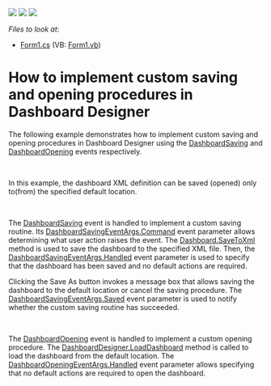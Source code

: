 <!-- default badges list -->
![](https://img.shields.io/endpoint?url=https://codecentral.devexpress.com/api/v1/VersionRange/128581160/13.1.8%2B)
[![](https://img.shields.io/badge/Open_in_DevExpress_Support_Center-FF7200?style=flat-square&logo=DevExpress&logoColor=white)](https://supportcenter.devexpress.com/ticket/details/E4754)
[![](https://img.shields.io/badge/📖_How_to_use_DevExpress_Examples-e9f6fc?style=flat-square)](https://docs.devexpress.com/GeneralInformation/403183)
<!-- default badges end -->
<!-- default file list -->
*Files to look at*:

* [Form1.cs](./CS/Dashboard_LoadingAndSaving/Form1.cs) (VB: [Form1.vb](./VB/Dashboard_LoadingAndSaving/Form1.vb))
<!-- default file list end -->
# How to implement custom saving and opening procedures in Dashboard Designer


<p>The following example demonstrates how to implement custom saving and opening procedures in Dashboard Designer using the <a href="http://documentation.devexpress.com/#Dashboard/DevExpressDashboardWinDashboardDesigner_DashboardSavingtopic"><u>DashboardSaving</u></a> and <a href="http://documentation.devexpress.com/#Dashboard/DevExpressDashboardWinDashboardDesigner_DashboardOpeningtopic"><u>DashboardOpening</u></a> events respectively.</p>
<br />
<p>In this example, the dashboard XML definition can be saved (opened) only to(from) the specified default location.</p>
<br />
<p>The <a href="http://documentation.devexpress.com/#Dashboard/DevExpressDashboardWinDashboardDesigner_DashboardSavingtopic"><u>DashboardSaving</u></a> event is handled to implement a custom saving routine. Its <a href="http://documentation.devexpress.com/#Dashboard/DevExpressDashboardWinDashboardSavingEventArgs_Commandtopic"><u>DashboardSavingEventArgs.Command</u></a> event parameter allows determining what user action raises the event. The <a href="http://documentation.devexpress.com/#Dashboard/DevExpressDashboardCommonDashboard_SaveToXmltopic7"><u>Dashboard.SaveToXml</u></a> method is used to save the dashboard to the specified XML file. Then, the <a href="http://documentation.devexpress.com/#Dashboard/DevExpressDashboardWinDashboardSavingEventArgs_Handledtopic"><u>DashboardSavingEventArgs.Handled</u></a> event parameter is used to specify that the dashboard has been saved and no default actions are required.</p>
<p>Clicking the Save As button invokes a message box that allows saving the dashboard to the default location or cancel the saving procedure. The <a href="http://documentation.devexpress.com/#Dashboard/DevExpressDashboardWinDashboardSavingEventArgs_Savedtopic"><u>DashboardSavingEventArgs.Saved</u></a> event parameter is used to notify whether the custom saving routine has succeeded.</p>
<br />
<p>The <a href="http://documentation.devexpress.com/#Dashboard/DevExpressDashboardWinDashboardDesigner_DashboardOpeningtopic"><u>DashboardOpening</u></a> event is handled to implement a custom opening procedure. The <a href="https://documentation.devexpress.com/#Dashboard/DevExpressDashboardWinDashboardDesigner_LoadDashboardtopic"><u>DashboardDesigner.LoadDashboard</u></a> method is called to load the dashboard from the default location. The <a href="http://documentation.devexpress.com/#Dashboard/DevExpressDashboardWinDashboardOpeningEventArgs_Handledtopic"><u>DashboardOpeningEventArgs.Handled</u></a> event parameter allows specifying that no default actions are required to open the dashboard.</p>

<br/>


